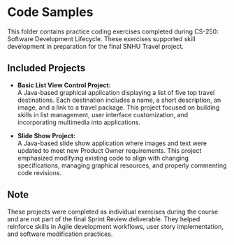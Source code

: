 # Code Samples

This folder contains practice coding exercises completed during CS-250: Software Development Lifecycle. These exercises supported skill development in preparation for the final SNHU Travel project.

## Included Projects

- **Basic List View Control Project:**  
  A Java-based graphical application displaying a list of five top travel destinations. Each destination includes a name, a short description, an image, and a link to a travel package. This project focused on building skills in list management, user interface customization, and incorporating multimedia into applications.

- **Slide Show Project:**  
  A Java-based slide show application where images and text were updated to meet new Product Owner requirements. This project emphasized modifying existing code to align with changing specifications, managing graphical resources, and properly commenting code revisions.

## Note
These projects were completed as individual exercises during the course and are not part of the final Sprint Review deliverable. They helped reinforce skills in Agile development workflows, user story implementation, and software modification practices.
